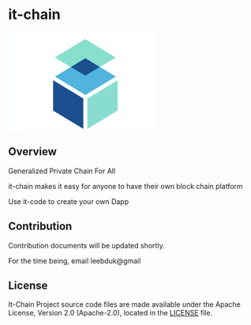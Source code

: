 # it-chain
<p align="center">

​	<img src="./images/logo.png" width="300px" height="200px" align="center">

</p>

## Overview

Generalized Private Chain For All 

it-chain makes it easy for anyone to have their own block chain platform

Use it-code to create your own Dapp



## Contribution

Contribution documents will be updated shortly. 

For the time being, email leebduk@gmail



## License

It-Chain Project source code files are made available under the Apache License, Version 2.0 (Apache-2.0), located in the [LICENSE](LICENSE) file.
